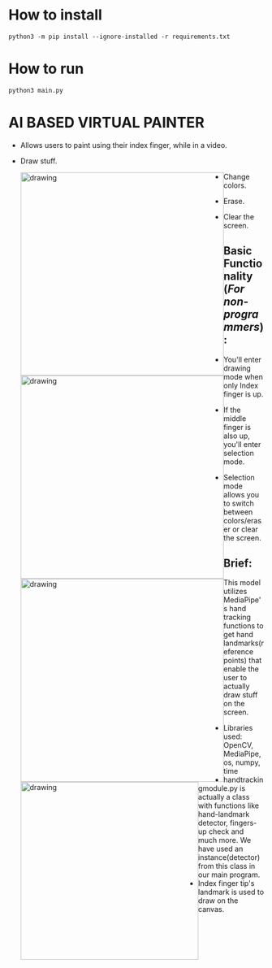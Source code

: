 # How to install
```python3 -m pip install --ignore-installed -r requirements.txt```

# How to run
```python3 main.py```


# AI BASED VIRTUAL PAINTER

- Allows users to paint using their index finger, while in a video.

- Draw stuff.

  <img src="Utilities/Images/1.gif" style="float: left;" alt="drawing" width="400"/>

- Change colors.

  <img src="Utilities/Images/2.gif" style="float: left;" alt="drawing" width="400"/>

- Erase.

  <img src="Utilities/Images/3.gif" style="float: left;" alt="drawing" width="400"/>

- Clear the screen.

  <img src="Utilities/Images/4.gif" style="float: left;" alt="drawing" width="350"/>



## Basic Functionality (*For non-programmers*) :

- You'll enter drawing mode when only Index finger is up.

- If the middle finger is also up, you'll enter selection mode.
- Selection mode allows you to switch between colors/eraser or clear the screen.

## Brief:

This model utilizes MediaPipe's hand tracking functions to get hand landmarks(reference points) that enable the user to actually draw stuff on the screen. 

- Libraries used: OpenCV, MediaPipe, os, numpy, time
- handtrackingmodule.py is actually a class with functions like hand-landmark detector, fingers-up check and much more. We have used an instance(detector) from this class in our main program.
- Index finger tip's landmark is used to draw on the canvas.

